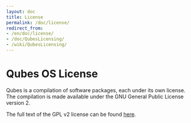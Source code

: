 ```yaml
---
layout: doc
title: License
permalink: /doc/license/
redirect_from:
- /en/doc/license/
- /doc/QubesLicensing/
- /wiki/QubesLicensing/
---
```


Qubes OS License
================

Qubes is a compilation of software packages, each under its own license. The compilation is made available under the GNU General Public License version 2.

The full text of the GPL v2 license can be found [here](https://www.gnu.org/licenses/gpl-2.0.html).
